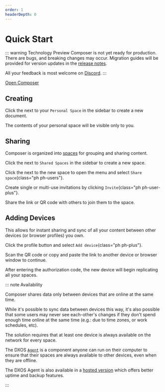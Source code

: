 ```yaml
---
order: 1
headerDepth: 0
---
```


# Quick Start

::: warning Technology Preview
Composer is not yet ready for production. There are bugs, and breaking changes may occur. Migration guides will be provided for version updates in the [release notes](https://github.com/dxos/dxos/releases).

All your feedback is most welcome on [Discord](https://discord.gg/eXVfryv3sW).
:::

<a href="https://composer.space" class="button" target="_blank">Open Composer</a>

## Creating

Click the <HopeIcon icon="plus" /> next to your <span class="composer-green">`Personal Space`</span> in the sidebar to create a new document.

The contents of your personal space will be visible only to you.

## Sharing

Composer is organized into [spaces](./user-guide/spaces.md) for grouping and sharing content.

Click the <HopeIcon icon="plus" /> next to <span class="composer-pink">`Shared Spaces`</span> in the sidebar to create a new space.

Click the <HopeIcon icon="dots-three-vertical" /> next to the new space to open the menu and select `Share space`{class="ph ph-users"}.

Create single or multi-use invitations by clicking `Invite`{class="ph ph-user-plus"}.

Share the link or QR code with others to join them to the space.

## Adding Devices

This allows for instant sharing and sync of all your content between other devices (or browser profiles) you own.

Click the profile button <HopeIcon icon="circle" /> and select `Add device`{class="ph ph-plus"}.

Scan the QR code or copy and paste the link to another device or browser window to continue.

After entering the authorization code, the new device will begin replicating all your spaces.

::: note Availability

Composer shares data only between devices that are online at the same time.

While it's possible to sync data between devices this way, it's also possible that some users may never see each-other's changes if they don't spend enough time online at the same time (e.g.: due to time zones, or work schedules, etc).

The solution requires that at least one device is always available on the network for every space.

The DXOS [`Agent`](../guide/tooling/cli/agent.md) is a component anyone can run on their computer to ensure that their spaces are always available to other devices, even when they are offline.

The DXOS Agent is also available in a [hosted version]() which offers better uptime and backup features.

:::
